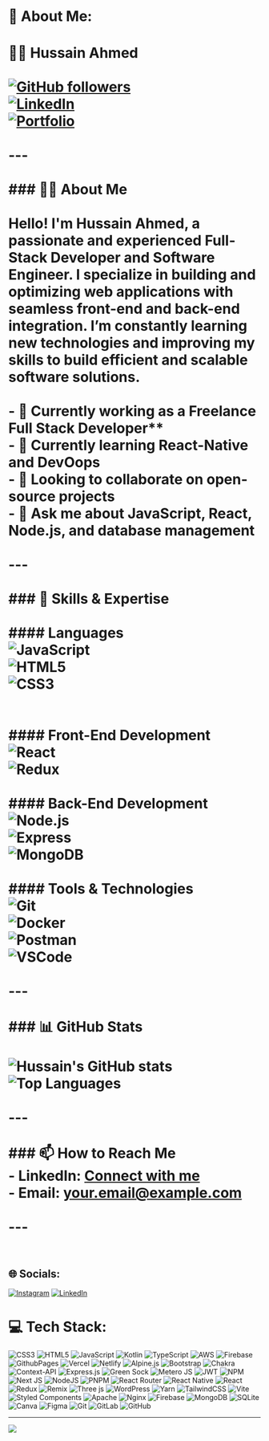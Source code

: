 # 💫 About Me:
# 👨‍💻 Hussain Ahmed<br><br>[![GitHub followers](https://img.shields.io/github/followers/your-username?label=Follow&style=social)](https://github.com/your-username)<br>[![LinkedIn](https://img.shields.io/badge/LinkedIn-Connect-blue)](https://linkedin.com/in/your-profile)<br>[![Portfolio](https://img.shields.io/badge/Portfolio-Visit-green)](https://your-portfolio.com)<br><br>---<br><br>### 🧑‍💻 About Me<br><br>Hello! I'm **Hussain Ahmed**, a passionate and experienced **Full-Stack Developer** and **Software Engineer**. I specialize in building and optimizing web applications with seamless front-end and back-end integration. I’m constantly learning new technologies and improving my skills to build efficient and scalable software solutions.<br><br>- 🔭 Currently working as a Freelance Full Stack Developer**<br>- 🌱 Currently learning **React-Native** and **DevOops**<br>- 👯 Looking to collaborate on **open-source projects**<br>- 💬 Ask me about **JavaScript, React, Node.js, and database management**<br><br>---<br><br>### 🚀 Skills & Expertise<br><br>#### Languages<br>![JavaScript](https://img.shields.io/badge/JavaScript-ES6+-yellow)<br>![HTML5](https://img.shields.io/badge/HTML5-E34F26?logo=html5&logoColor=white)<br>![CSS3](https://img.shields.io/badge/CSS3-1572B6?logo=css3&logoColor=white)<br><br><br>#### Front-End Development<br>![React](https://img.shields.io/badge/React-%2320232a.svg?style=for-the-badge&logo=react&logoColor=%2361DAFB)<br>![Redux](https://img.shields.io/badge/Redux-764ABC?logo=redux&logoColor=white)<br><br>#### Back-End Development<br>![Node.js](https://img.shields.io/badge/Node.js-43853D?logo=node.js&logoColor=white)<br>![Express](https://img.shields.io/badge/Express.js-000000?logo=express&logoColor=white)<br>![MongoDB](https://img.shields.io/badge/MongoDB-4EA94B?logo=mongodb&logoColor=white)<br><br>#### Tools & Technologies<br>![Git](https://img.shields.io/badge/Git-F05032?logo=git&logoColor=white)<br>![Docker](https://img.shields.io/badge/Docker-2496ED?logo=docker&logoColor=white)<br>![Postman](https://img.shields.io/badge/Postman-FF6C37?logo=postman&logoColor=white)<br>![VSCode](https://img.shields.io/badge/VS%20Code-007ACC?logo=visual-studio-code&logoColor=white)<br><br>---<br><br>### 📊 GitHub Stats<br><br>![Hussain's GitHub stats](https://github-readme-stats.vercel.app/api?username=your-username&show_icons=true&theme=radical)<br>![Top Languages](https://github-readme-stats.vercel.app/api/top-langs/?username=your-username&layout=compact&theme=radical)<br><br>---<br><br>### 📫 How to Reach Me<br>- LinkedIn: [Connect with me](https://linkedin.com/in/hussainislive)<br>- Email: [your.email@example.com](mailto:developer.hussain125@gmail.com)<br><br>---<br><br>


## 🌐 Socials:
[![Instagram](https://img.shields.io/badge/Instagram-%23E4405F.svg?logo=Instagram&logoColor=white)](https://instagram.com/hussain.dev125) [![LinkedIn](https://img.shields.io/badge/LinkedIn-%230077B5.svg?logo=linkedin&logoColor=white)](https://linkedin.com/in/hussainislive) 

# 💻 Tech Stack:
![CSS3](https://img.shields.io/badge/css3-%231572B6.svg?style=for-the-badge&logo=css3&logoColor=white) ![HTML5](https://img.shields.io/badge/html5-%23E34F26.svg?style=for-the-badge&logo=html5&logoColor=white) ![JavaScript](https://img.shields.io/badge/javascript-%23323330.svg?style=for-the-badge&logo=javascript&logoColor=%23F7DF1E) ![Kotlin](https://img.shields.io/badge/kotlin-%237F52FF.svg?style=for-the-badge&logo=kotlin&logoColor=white) ![TypeScript](https://img.shields.io/badge/typescript-%23007ACC.svg?style=for-the-badge&logo=typescript&logoColor=white) ![AWS](https://img.shields.io/badge/AWS-%23FF9900.svg?style=for-the-badge&logo=amazon-aws&logoColor=white) ![Firebase](https://img.shields.io/badge/firebase-%23039BE5.svg?style=for-the-badge&logo=firebase) ![GithubPages](https://img.shields.io/badge/github%20pages-121013?style=for-the-badge&logo=github&logoColor=white) ![Vercel](https://img.shields.io/badge/vercel-%23000000.svg?style=for-the-badge&logo=vercel&logoColor=white) ![Netlify](https://img.shields.io/badge/netlify-%23000000.svg?style=for-the-badge&logo=netlify&logoColor=#00C7B7) ![Alpine.js](https://img.shields.io/badge/alpinejs-white.svg?style=for-the-badge&logo=alpinedotjs&logoColor=%238BC0D0) ![Bootstrap](https://img.shields.io/badge/bootstrap-%238511FA.svg?style=for-the-badge&logo=bootstrap&logoColor=white) ![Chakra](https://img.shields.io/badge/chakra-%234ED1C5.svg?style=for-the-badge&logo=chakraui&logoColor=white) ![Context-API](https://img.shields.io/badge/Context--Api-000000?style=for-the-badge&logo=react) ![Express.js](https://img.shields.io/badge/express.js-%23404d59.svg?style=for-the-badge&logo=express&logoColor=%2361DAFB) ![Green Sock](https://img.shields.io/badge/green%20sock-88CE02?style=for-the-badge&logo=greensock&logoColor=white) ![Metero JS](https://img.shields.io/badge/meteorjs-%23d74c4c.svg?style=for-the-badge&logo=meteor&logoColor=white) ![JWT](https://img.shields.io/badge/JWT-black?style=for-the-badge&logo=JSON%20web%20tokens) ![NPM](https://img.shields.io/badge/NPM-%23CB3837.svg?style=for-the-badge&logo=npm&logoColor=white) ![Next JS](https://img.shields.io/badge/Next-black?style=for-the-badge&logo=next.js&logoColor=white) ![NodeJS](https://img.shields.io/badge/node.js-6DA55F?style=for-the-badge&logo=node.js&logoColor=white) ![PNPM](https://img.shields.io/badge/pnpm-%234a4a4a.svg?style=for-the-badge&logo=pnpm&logoColor=f69220) ![React Router](https://img.shields.io/badge/React_Router-CA4245?style=for-the-badge&logo=react-router&logoColor=white) ![React Native](https://img.shields.io/badge/react_native-%2320232a.svg?style=for-the-badge&logo=react&logoColor=%2361DAFB) ![React](https://img.shields.io/badge/react-%2320232a.svg?style=for-the-badge&logo=react&logoColor=%2361DAFB) ![Redux](https://img.shields.io/badge/redux-%23593d88.svg?style=for-the-badge&logo=redux&logoColor=white) ![Remix](https://img.shields.io/badge/remix-%23000.svg?style=for-the-badge&logo=remix&logoColor=white) ![Three js](https://img.shields.io/badge/threejs-black?style=for-the-badge&logo=three.js&logoColor=white) ![WordPress](https://img.shields.io/badge/WordPress-%23117AC9.svg?style=for-the-badge&logo=WordPress&logoColor=white) ![Yarn](https://img.shields.io/badge/yarn-%232C8EBB.svg?style=for-the-badge&logo=yarn&logoColor=white) ![TailwindCSS](https://img.shields.io/badge/tailwindcss-%2338B2AC.svg?style=for-the-badge&logo=tailwind-css&logoColor=white) ![Vite](https://img.shields.io/badge/vite-%23646CFF.svg?style=for-the-badge&logo=vite&logoColor=white) ![Styled Components](https://img.shields.io/badge/styled--components-DB7093?style=for-the-badge&logo=styled-components&logoColor=white) ![Apache](https://img.shields.io/badge/apache-%23D42029.svg?style=for-the-badge&logo=apache&logoColor=white) ![Nginx](https://img.shields.io/badge/nginx-%23009639.svg?style=for-the-badge&logo=nginx&logoColor=white) ![Firebase](https://img.shields.io/badge/firebase-a08021?style=for-the-badge&logo=firebase&logoColor=ffcd34) ![MongoDB](https://img.shields.io/badge/MongoDB-%234ea94b.svg?style=for-the-badge&logo=mongodb&logoColor=white) ![SQLite](https://img.shields.io/badge/sqlite-%2307405e.svg?style=for-the-badge&logo=sqlite&logoColor=white) ![Canva](https://img.shields.io/badge/Canva-%2300C4CC.svg?style=for-the-badge&logo=Canva&logoColor=white) ![Figma](https://img.shields.io/badge/figma-%23F24E1E.svg?style=for-the-badge&logo=figma&logoColor=white) ![Git](https://img.shields.io/badge/git-%23F05033.svg?style=for-the-badge&logo=git&logoColor=white) ![GitLab](https://img.shields.io/badge/gitlab-%23181717.svg?style=for-the-badge&logo=gitlab&logoColor=white) ![GitHub](https://img.shields.io/badge/github-%23121011.svg?style=for-the-badge&logo=github&logoColor=white)

---
[![](https://visitcount.itsvg.in/api?id=hussainislive&icon=0&color=0)](https://visitcount.itsvg.in)


